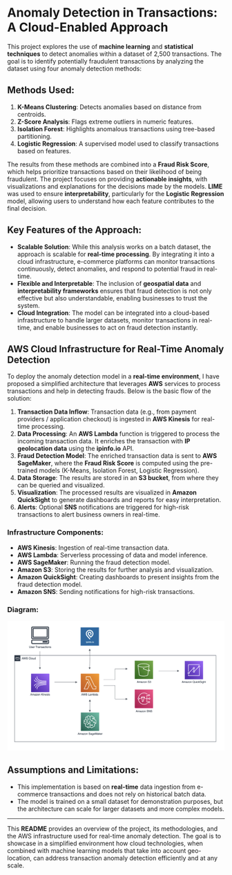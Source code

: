 # Anomaly Detection in Transactions: A Cloud-Enabled Approach

This project explores the use of **machine learning** and **statistical techniques** to detect anomalies within a dataset of 2,500 transactions. The goal is to identify potentially fraudulent transactions by analyzing the dataset using four anomaly detection methods:

## Methods Used:
1. **K-Means Clustering**: Detects anomalies based on distance from centroids.
2. **Z-Score Analysis**: Flags extreme outliers in numeric features.
3. **Isolation Forest**: Highlights anomalous transactions using tree-based partitioning.
4. **Logistic Regression**: A supervised model used to classify transactions based on features.

The results from these methods are combined into a **Fraud Risk Score**, which helps prioritize transactions based on their likelihood of being fraudulent. The project focuses on providing **actionable insights**, with visualizations and explanations for the decisions made by the models. **LIME** was used to ensure **interpretability**, particularly for the **Logistic Regression** model, allowing users to understand how each feature contributes to the final decision.

## Key Features of the Approach:
- **Scalable Solution**: While this analysis works on a batch dataset, the approach is scalable for **real-time processing**. By integrating it into a cloud infrastructure, e-commerce platforms can monitor transactions continuously, detect anomalies, and respond to potential fraud in real-time.
- **Flexible and Interpretable**: The inclusion of **geospatial data** and **interpretability frameworks** ensures that fraud detection is not only effective but also understandable, enabling businesses to trust the system.
- **Cloud Integration**: The model can be integrated into a cloud-based infrastructure to handle larger datasets, monitor transactions in real-time, and enable businesses to act on fraud detection instantly.

## AWS Cloud Infrastructure for Real-Time Anomaly Detection

To deploy the anomaly detection model in a **real-time environment**, I have proposed a simplified architecture that leverages **AWS** services to process transactions and help in detecting frauds. Below is the basic flow of the solution:

1. **Transaction Data Inflow**: Transaction data (e.g., from payment providers / application checkout) is ingested in **AWS Kinesis** for real-time processing.
2. **Data Processing**: An **AWS Lambda** function is triggered to process the incoming transaction data. It enriches the transaction with **IP geolocation data** using the **ipinfo.io** API.
3. **Fraud Detection Model**: The enriched transaction data is sent to **AWS SageMaker**, where the **Fraud Risk Score** is computed using the pre-trained models (K-Means, Isolation Forest, Logistic Regression).
4. **Data Storage**: The results are stored in an **S3 bucket**, from where they can be queried and visualized.
5. **Visualization**: The processed results are visualized in **Amazon QuickSight** to generate dashboards and reports for easy interpretation.
6. **Alerts**: Optional **SNS** notifications are triggered for high-risk transactions to alert business owners in real-time.

### Infrastructure Components:
- **AWS Kinesis**: Ingestion of real-time transaction data.
- **AWS Lambda**: Serverless processing of data and model inference.
- **AWS SageMaker**: Running the fraud detection model.
- **Amazon S3**: Storing the results for further analysis and visualization.
- **Amazon QuickSight**: Creating dashboards to present insights from the fraud detection model.
- **Amazon SNS**: Sending notifications for high-risk transactions.

### Diagram:
![AWS Architecture Diagram](images/aws_architecture1.png)

## Assumptions and Limitations:
- This implementation is based on **real-time** data ingestion from e-commerce transactions and does not rely on historical batch data.
- The model is trained on a small dataset for demonstration purposes, but the architecture can scale for larger datasets and more complex models.

---

This **README** provides an overview of the project, its methodologies, and the AWS infrastructure used for real-time anomaly detection. The goal is to showcase in a simplified environment how cloud technologies, when combined with machine learning models that take into account geo-location, can address transaction anomaly detection efficiently and at any scale.